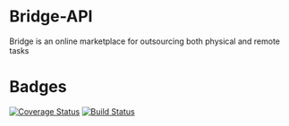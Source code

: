 # Bridge-API
  Bridge is an online marketplace for outsourcing both physical and remote tasks
# Badges
[![Coverage Status](https://coveralls.io/repos/github/adebayoileri/Bridge-API/badge.svg?branch=project-setup)](https://coveralls.io/github/adebayoileri/Bridge-API?branch=project-setup)
[![Build Status](https://travis-ci.com/adebayoileri/Bridge-API.svg?branch=project-setup)](https://travis-ci.com/adebayoileri/Bridge-API)
